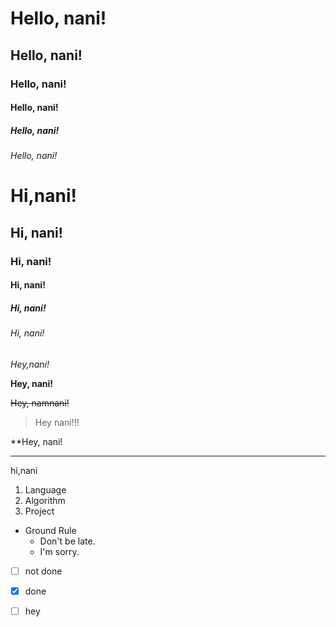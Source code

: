 <h1>Hello, nani!
<h2>Hello, nani!
<h3>Hello, nani!
<h4>Hello, nani!
<h5>Hello, nani!
<h6>Hello, nani!

# Hi,nani!
## Hi, nani!
### Hi, nani!
#### Hi, nani!
##### Hi, nani!
###### Hi, nani!

*Hey,nani!*

**Hey, nani!**

~~Hey, namnani!~~

>Hey nani!!!

\**Hey, nani!

---

hi,nani

1. Language
2. Algorithm
3. Project

* Ground Rule
  - Don't be late.
  - I'm sorry.

- [ ] not done

- [x] done

- [ ] hey
